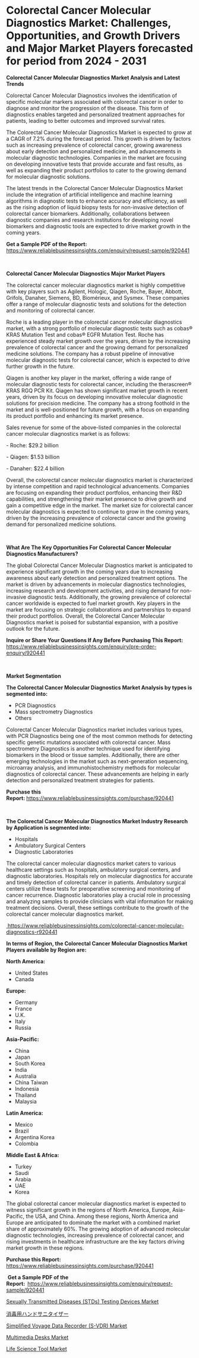 <p><h1>Colorectal Cancer Molecular Diagnostics Market: Challenges, Opportunities, and Growth Drivers and Major Market Players forecasted for period from 2024 - 2031</h1></p><p><strong>Colorectal Cancer Molecular Diagnostics Market Analysis and Latest Trends</strong></p>
<p><p>Colorectal Cancer Molecular Diagnostics involves the identification of specific molecular markers associated with colorectal cancer in order to diagnose and monitor the progression of the disease. This form of diagnostics enables targeted and personalized treatment approaches for patients, leading to better outcomes and improved survival rates.</p><p>The Colorectal Cancer Molecular Diagnostics Market is expected to grow at a CAGR of 7.2% during the forecast period. This growth is driven by factors such as increasing prevalence of colorectal cancer, growing awareness about early detection and personalized medicine, and advancements in molecular diagnostic technologies. Companies in the market are focusing on developing innovative tests that provide accurate and fast results, as well as expanding their product portfolios to cater to the growing demand for molecular diagnostic solutions.</p><p>The latest trends in the Colorectal Cancer Molecular Diagnostics Market include the integration of artificial intelligence and machine learning algorithms in diagnostic tests to enhance accuracy and efficiency, as well as the rising adoption of liquid biopsy tests for non-invasive detection of colorectal cancer biomarkers. Additionally, collaborations between diagnostic companies and research institutions for developing novel biomarkers and diagnostic tools are expected to drive market growth in the coming years.</p></p>
<p><strong>Get a Sample PDF of the Report:&nbsp;</strong> <a href="https://www.reliablebusinessinsights.com/enquiry/request-sample/920441">https://www.reliablebusinessinsights.com/enquiry/request-sample/920441</a></p>
<p>&nbsp;</p>
<p><strong>Colorectal Cancer Molecular Diagnostics Major Market Players</strong></p>
<p><p>The colorectal cancer molecular diagnostics market is highly competitive with key players such as Agilent, Hologic, Qiagen, Roche, Bayer, Abbott, Grifols, Danaher, Siemens, BD, Biomérieux, and Sysmex. These companies offer a range of molecular diagnostic tests and solutions for the detection and monitoring of colorectal cancer.</p><p>Roche is a leading player in the colorectal cancer molecular diagnostics market, with a strong portfolio of molecular diagnostic tests such as cobas® KRAS Mutation Test and cobas® EGFR Mutation Test. Roche has experienced steady market growth over the years, driven by the increasing prevalence of colorectal cancer and the growing demand for personalized medicine solutions. The company has a robust pipeline of innovative molecular diagnostic tests for colorectal cancer, which is expected to drive further growth in the future.</p><p>Qiagen is another key player in the market, offering a wide range of molecular diagnostic tests for colorectal cancer, including the therascreen® KRAS RGQ PCR Kit. Qiagen has shown significant market growth in recent years, driven by its focus on developing innovative molecular diagnostic solutions for precision medicine. The company has a strong foothold in the market and is well-positioned for future growth, with a focus on expanding its product portfolio and enhancing its market presence.</p><p>Sales revenue for some of the above-listed companies in the colorectal cancer molecular diagnostics market is as follows:</p><p>- Roche: $29.2 billion</p><p>- Qiagen: $1.53 billion</p><p>- Danaher: $22.4 billion</p><p>Overall, the colorectal cancer molecular diagnostics market is characterized by intense competition and rapid technological advancements. Companies are focusing on expanding their product portfolios, enhancing their R&D capabilities, and strengthening their market presence to drive growth and gain a competitive edge in the market. The market size for colorectal cancer molecular diagnostics is expected to continue to grow in the coming years, driven by the increasing prevalence of colorectal cancer and the growing demand for personalized medicine solutions.</p></p>
<p>&nbsp;</p>
<p><strong>What Are The Key Opportunities For Colorectal Cancer Molecular Diagnostics Manufacturers?</strong></p>
<p><p>The global Colorectal Cancer Molecular Diagnostics market is anticipated to experience significant growth in the coming years due to increasing awareness about early detection and personalized treatment options. The market is driven by advancements in molecular diagnostics technologies, increasing research and development activities, and rising demand for non-invasive diagnostic tests. Additionally, the growing prevalence of colorectal cancer worldwide is expected to fuel market growth. Key players in the market are focusing on strategic collaborations and partnerships to expand their product portfolios. Overall, the Colorectal Cancer Molecular Diagnostics market is poised for substantial expansion, with a positive outlook for the future.</p></p>
<p><strong>Inquire or Share Your Questions If Any Before Purchasing This Report:</strong> <a href="https://www.reliablebusinessinsights.com/enquiry/pre-order-enquiry/920441">https://www.reliablebusinessinsights.com/enquiry/pre-order-enquiry/920441</a></p>
<p>&nbsp;</p>
<p><strong>Market Segmentation</strong></p>
<p><strong>The Colorectal Cancer Molecular Diagnostics Market Analysis by types is segmented into:</strong></p>
<p><ul><li>PCR Diagnostics</li><li>Mass spectrometry Diagnostics</li><li>Others</li></ul></p>
<p><p>Colorectal Cancer Molecular Diagnostics market includes various types, with PCR Diagnostics being one of the most common methods for detecting specific genetic mutations associated with colorectal cancer. Mass spectrometry Diagnostics is another technique used for identifying biomarkers in the blood or tissue samples. Additionally, there are other emerging technologies in the market such as next-generation sequencing, microarray analysis, and immunohistochemistry methods for molecular diagnostics of colorectal cancer. These advancements are helping in early detection and personalized treatment strategies for patients.</p></p>
<p><strong>Purchase this Report:&nbsp;</strong><a href="https://www.reliablebusinessinsights.com/purchase/920441">https://www.reliablebusinessinsights.com/purchase/920441</a></p>
<p>&nbsp;</p>
<p><strong>The Colorectal Cancer Molecular Diagnostics Market Industry Research by Application is segmented into:</strong></p>
<p><ul><li>Hospitals</li><li>Ambulatory Surgical Centers</li><li>Diagnostic Laboratories</li></ul></p>
<p><p>The colorectal cancer molecular diagnostics market caters to various healthcare settings such as hospitals, ambulatory surgical centers, and diagnostic laboratories. Hospitals rely on molecular diagnostics for accurate and timely detection of colorectal cancer in patients. Ambulatory surgical centers utilize these tests for preoperative screening and monitoring of cancer recurrence. Diagnostic laboratories play a crucial role in processing and analyzing samples to provide clinicians with vital information for making treatment decisions. Overall, these settings contribute to the growth of the colorectal cancer molecular diagnostics market.</p></p>
<p><a href="https://www.reliablebusinessinsights.com/colorectal-cancer-molecular-diagnostics-r920441">&nbsp;https://www.reliablebusinessinsights.com/colorectal-cancer-molecular-diagnostics-r920441</a></p>
<p><strong>In terms of Region, the Colorectal Cancer Molecular Diagnostics Market Players available by Region are:</strong></p>
<p>
    <p> <strong> North America: </strong>
        <ul>
            <li>United States</li>
            <li>Canada</li>
        </ul>
        </p> 
    <p> <strong> Europe: </strong>
        <ul>
            <li>Germany</li>
            <li>France</li>
            <li>U.K.</li>
            <li>Italy</li>
            <li>Russia</li>
        </ul>
        </p> 
    <p> <strong> Asia-Pacific: </strong>
        <ul>
            <li>China</li>
            <li>Japan</li>
            <li>South Korea</li>
            <li>India</li>
            <li>Australia</li>
            <li>China Taiwan</li>
            <li>Indonesia</li>
            <li>Thailand</li>
            <li>Malaysia</li>
        </ul>
        </p> 
    <p> <strong> Latin America: </strong>
        <ul>
            <li>Mexico</li>
            <li>Brazil</li>
            <li>Argentina Korea</li>
            <li>Colombia</li>
        </ul>
        </p> 
    <p> <strong> Middle East & Africa: </strong>
        <ul>
            <li>Turkey</li>
            <li>Saudi</li>
            <li>Arabia</li>
            <li>UAE</li>
            <li>Korea</li>
        </ul>
    </p>
    </p>
<p><p>The global colorectal cancer molecular diagnostics market is expected to witness significant growth in the regions of North America, Europe, Asia-Pacific, the USA, and China. Among these regions, North America and Europe are anticipated to dominate the market with a combined market share of approximately 60%. The growing adoption of advanced molecular diagnostic technologies, increasing prevalence of colorectal cancer, and rising investments in healthcare infrastructure are the key factors driving market growth in these regions.</p></p>
<p><strong>Purchase this Report: </strong><a href="https://www.reliablebusinessinsights.com/purchase/920441">https://www.reliablebusinessinsights.com/purchase/920441</a></p>
<p>&nbsp;<strong>Get a Sample PDF of the Report:&nbsp;&nbsp;</strong><a href="https://www.reliablebusinessinsights.com/enquiry/request-sample/920441">https://www.reliablebusinessinsights.com/enquiry/request-sample/920441</a></p>
<p><strong></strong></p>
<p><p><a href="https://github.com/cecuraprangm/Market-Research-Report-List-3/blob/main/sexually-transmitted-diseases-stds-testing-devices-market.md">Sexually Transmitted Diseases (STDs) Testing Devices Market</a></p><p><a href="https://github.com/JoanaNitzsche/Market-Research-Report-List-1/blob/main/6536609175647.md">消毒用ハンドサニタイザー</a></p><p><a href="https://www.linkedin.com/pulse/simplified-voyage-data-recorder-s-vdr-market-size-share-q8jge?trackingId=LRxcxVlSZCw2RnEnw6Z15Q%3D%3D">Simplified Voyage Data Recorder (S-VDR) Market</a></p><p><a href="https://www.linkedin.com/pulse/deep-dive-multimedia-desks-market-itstrends-segmentation-eogse?trackingId=R%2FN3mINFioingWHTJuc%2ByA%3D%3D">Multimedia Desks Market</a></p><p><a href="https://github.com/fiixsa/Market-Research-Report-List-3/blob/main/life-science-tool-market.md">Life Science Tool Market</a></p></p>